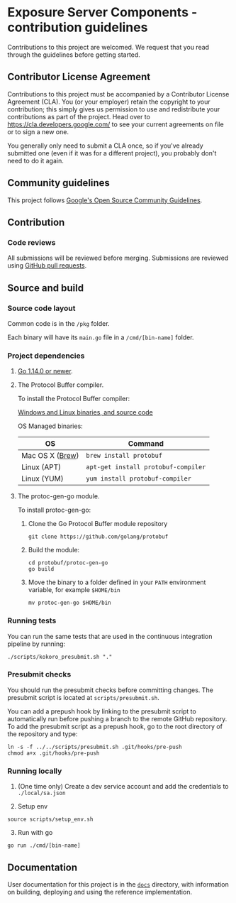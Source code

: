 # Exposure Server Components - contribution guidelines

Contributions to this project are welcomed. We request that you
read through the guidelines before getting started.

## Contributor License Agreement

Contributions to this project must be accompanied by a Contributor License
Agreement (CLA). You (or your employer) retain the copyright to your
contribution; this simply gives us permission to use and redistribute your
contributions as part of the project. Head over to
<https://cla.developers.google.com/> to see your current agreements on file or
to sign a new one.

You generally only need to submit a CLA once, so if you've already submitted one
(even if it was for a different project), you probably don't need to do it
again.

## Community guidelines

This project follows
[Google's Open Source Community Guidelines](https://opensource.google/conduct/).

## Contribution

### Code reviews

All submissions will be reviewed before merging. Submissions are reviewed using
[GitHub pull requests](https://help.github.com/articles/about-pull-requests/).

## Source and build

### Source code layout

Common code is in the `/pkg` folder.

Each binary will have its `main.go` file in a `/cmd/[bin-name]` folder.

### Project dependencies

1. [Go 1.14.0 or newer](https://golang.org/dl/).

1. The Protocol Buffer compiler.

    To install the Protocol Buffer compiler:

    [Windows and Linux binaries, and source code](https://github.com/protocolbuffers/protobuf/releases)

    OS Managed binaries:

    | OS       | Command                                            |
    |----------|----------------------------------------------------|
    | Mac OS X ([Brew](https://brew.sh/)) | `brew install protobuf` |
    | Linux (APT) | `apt-get install protobuf-compiler`             |
    | Linux (YUM) | `yum install protobuf-compiler`                 |

1. The protoc-gen-go module.

    To install protoc-gen-go:

    1. Clone the Go Protocol Buffer module repository

        ```
        git clone https://github.com/golang/protobuf
        ```

    1. Build the module:

        ```
        cd protobuf/protoc-gen-go
        go build
        ```

    1. Move the binary to a folder defined in your `PATH` environment variable, for example `$HOME/bin`

        ```
        mv protoc-gen-go $HOME/bin
        ```

### Running tests

You can run the same tests that are used in the continuous integration pipeline
by running:

```
./scripts/kokoro_presubmit.sh "."
```

### Presubmit checks

You should run the presubmit checks before committing changes. The presubmit script
is located at `scripts/presubmit.sh`.

You can add a prepush hook by linking to the presubmit script to automatically
run before pushing a branch to the remote GitHub repository. To add the
presubmit script as a prepush hook, go to the root directory of the repository
and type:

```
ln -s -f ../../scripts/presubmit.sh .git/hooks/pre-push
chmod a+x .git/hooks/pre-push
```

### Running locally

1. (One time only) Create a dev service account and add the credentials to `./local/sa.json`

2. Setup env

```
source scripts/setup_env.sh
```

3. Run with go

```
go run ./cmd/[bin-name]
```

## Documentation

User documentation for this project is in the [`docs`](/docs/index.md) directory,
with information on building, deploying and using the reference implementation.